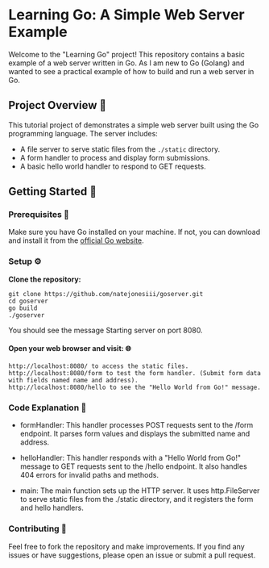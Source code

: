 # Learning Go: A Simple Web Server Example

Welcome to the "Learning Go" project! This repository contains a basic example of a web server written in Go. As I am new to Go (Golang) and wanted to see a practical example of how to build and run a web server in Go.

## Project Overview 🔎

This tutorial project of demonstrates a simple web server built using the Go programming language. The server includes:

- A file server to serve static files from the `./static` directory.
- A form handler to process and display form submissions.
- A basic hello world handler to respond to GET requests.

## Getting Started 🌟

### Prerequisites 📃

Make sure you have Go installed on your machine. If not, you can download and install it from the [official Go website](https://golang.org/dl/).

### Setup ⚙

**Clone the repository:**

```
git clone https://github.com/natejonesiii/goserver.git
cd goserver
go build
./goserver
```

You should see the message Starting server on port 8080.

#### Open your web browser and visit: 🌐

```
http://localhost:8080/ to access the static files.
http://localhost:8080/form to test the form handler. (Submit form data with fields named name and address).
http://localhost:8080/hello to see the "Hello World from Go!" message.
```

### Code Explanation 🤯

- formHandler: This handler processes POST requests sent to the /form endpoint. It parses form values and displays the submitted name and address.

- helloHandler: This handler responds with a "Hello World from Go!" message to GET requests sent to the /hello endpoint. It also handles 404 errors for invalid paths and methods.

- main: The main function sets up the HTTP server. It uses http.FileServer to serve static files from the ./static directory, and it registers the form and hello handlers.

### Contributing 👥

Feel free to fork the repository and make improvements. If you find any issues or have suggestions, please open an issue or submit a pull request.
